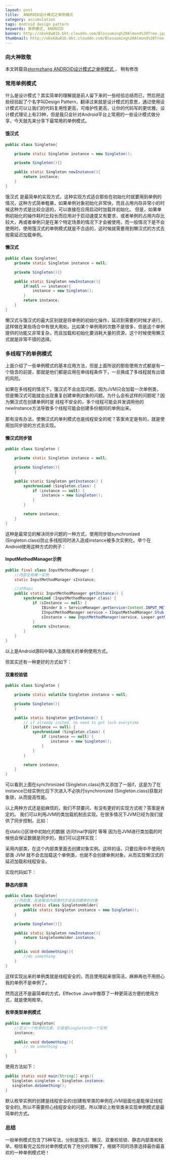 ```yaml
---
layout: post
title:  ANDROID设计模式之单例模式
category: accumulation
tags: Android design pattern
keywords: 单例模式, ANDROID
banner: http://obxk8w81b.bkt.clouddn.com/Blossoming%20Almond%20Tree.jpg
thumbnail: http://obxk8w81b.bkt.clouddn.com/Blossoming%20Almond%20Tree.jpg
---
```


### 向大神致敬

本文转载自[stormzhang ANDROID设计模式之单例模式 ](http://stormzhang.com/designpattern/2016/03/27/android-design-pattern-singleton/)，
稍有修改

### 常用单例模式

什么是设计模式？其实简单的理解就是前人留下来的一些经验总结而已，然后把这些经验起了个名字叫Design Pattern，翻译过来就是设计模式的意思，通过使用设计模式可以让我们的代码复用性更高，可维护性更高，让你的代码写的更优雅。设计模式理论上有23种，但是我只会针对Android平台上常用的一些设计模式做分享，今天就先来分享下最常用的单例模式。

<!--more-->
#### 饿汉式

~~~ Java
public class Singleton{

    private static Singleton instance = new Singleton();

    private Singleton(){}

    public static Singleton newInstance(){
        return instance;
    }
}
~~~

饿汉式 是最简单的实现方式，这种实现方式适合那些在初始化时就要用到单例的情况，这种方式简单粗暴，如果单例对象初始化非常快，而且占用内存非常小的时候这种方式是比较合适的，可以直接在应用启动时加载并初始化。 但是，如果单例初始化的操作耗时比较长而应用对于启动速度又有要求，或者单例的占用内存比较大，再或者单例只是在某个特定场景的情况下才会被使用，而一般情况下是不会使用时，使用饿汉式的单例模式就是不合适的，这时候就需要用到懒汉式的方式去按需延迟加载单例。

#### 懒汉式

~~~ Java
public class Singleton{
    private static Singleton instance = null;

    private Singleton(){}

    public static Singleton newInstance(){
        if(null == instance){
            instance = new Singleton();
        }
        return instance;
    }
}
~~~

懒汉式与饿汉式的最大区别就是将单例的初始化操作，延迟到需要的时候才进行，这样做在某些场合中有很大用处。比如某个单例用的次数不是很多，但是这个单例提供的功能又非常复杂，而且加载和初始化要消耗大量的资源，这个时候使用懒汉式就是非常不错的选择。

### 多线程下的单例模式

上面介绍了一些单例模式的基本应用方法，但是上面所说的那些使用方式都是有一个隐含的前提，那就是他们都是应用在单线程条件下，一旦换成了多线程就有出错的风险。

如果在多线程的情况下，饿汉式不会出现问题，因为JVM只会加载一次单例类，但是懒汉式可能就会出现重复创建单例对象的问题。为什么会有这样的问题呢？因为懒汉式在创建单例时是 线程不安全的，多个线程可能会并发调用他的newInstance方法导致多个线程可能会创建多份相同的单例出来。

那有没有办法，使懒汉式的单利模式也是线程安全的呢？答案肯定是有的，就是使用加同步锁的方式去实现。

#### 懒汉式同步锁

~~~ Java
public class Singleton {

    private static Singleton instance = null;

    private Singleton(){
    }

    public static Singleton getInstance() {
        synchronized (Singleton.class) {
            if (instance == null) {
                instance = new Singleton();
            }
        }

        return instance;
    }
}
~~~

这种是最常见的解决同步问题的一种方式，使用同步锁synchronized (Singleton.class)防止多线程同时进入造成instance被多次实例化。举个在Android使用这种方式的例子：

#### InputMethodManager示例

~~~ Java
public final class InputMethodManager {
    //内部全局唯一实例  
    static InputMethodManager sInstance;

    //对外api  
    public static InputMethodManager getInstance() {
        synchronized (InputMethodManager.class) {
            if (sInstance == null) {
                IBinder b = ServiceManager.getService(Context.INPUT_METHOD_SERVICE);
                IInputMethodManager service = IInputMethodManager.Stub.asInterface(b);
                sInstance = new InputMethodManager(service, Looper.getMainLooper());
            }
            return sInstance;
        }
    }
}
~~~

以上是Android源码中输入法类相关的单例使用方式。

但其实还有一种更好的方式如下：

#### 双重校验锁

~~~ Java
public class Singleton {

    private static volatile Singleton instance = null;

    private Singleton(){
    }

    public static Singleton getInstance() {
        // if already inited, no need to get lock everytime
        if (instance == null) {
            synchronized (Singleton.class) {
                if (instance == null) {
                    instance = new Singleton();
                }
            }
        }

        return instance;
    }
}
~~~

可以看到上面在synchronized (Singleton.class)外又添加了一层if，这是为了在instance已经实例化后下次进入不必执行synchronized (Singleton.class)获取对象锁，从而提高性能。

以上两种方式还是挺麻烦的，我们不禁要问，有没有更好的实现方式呢？答案是肯定的。 我们可以利用JVM的类加载机制去实现。在很多情况下JVM已经为我们提供了同步控制，比如：

在static{}区块中初始化的数据
访问final字段时
等等
因为在JVM进行类加载的时候他会保证数据是同步的，我们可以这样实现：

采用内部类，在这个内部类里面去创建对象实例。这样的话，只要应用中不使用内部类 JVM 就不会去加载这个单例类，也就不会创建单例对象，从而实现懒汉式的延迟加载和线程安全。

实现代码如下：

#### 静态内部类

~~~ Java
public class Singleton{
    //内部类，在装载该内部类时才会去创建单利对象
    private static class SingletonHolder{
        public static Singleton instance = new Singleton();
    }

    private Singleton(){}

    public static Singleton newInstance(){
        return SingletonHolder.instance;
    }

    public void doSomething(){
        //do something
    }
}
~~~

这样实现出来的单例类就是线程安全的，而且使用起来很简洁，麻麻再也不用担心我的单例不是单例了。

然而这还不是最简单的方式，Effective Java中推荐了一种更简洁方便的使用方式，就是使用枚举。

#### 枚举类型单例模式

~~~ Java
public enum Singleton{
    //定义一个枚举的元素，它就是Singleton的一个实例
    instance;

    public void doSomething(){
        // do something ...
    }    
}
~~~

使用方法如下：

~~~ Java
public static void main(String[] args){
   Singleton singleton = Singleton.instance;
   singleton.doSomething();
}
~~~

默认枚举实例的创建是线程安全的(创建枚举类的单例在JVM层面也是能保证线程安全的), 所以不需要担心线程安全的问题，所以理论上枚举类来实现单例模式是最简单的方式。

### 总结

一般单例模式包含了5种写法，分别是饿汉、懒汉、双重校验锁、静态内部类和枚举。相信看完之后你对单例模式有了充分的理解了，根据不同的场景选择最你最喜欢的一种单例模式吧！

